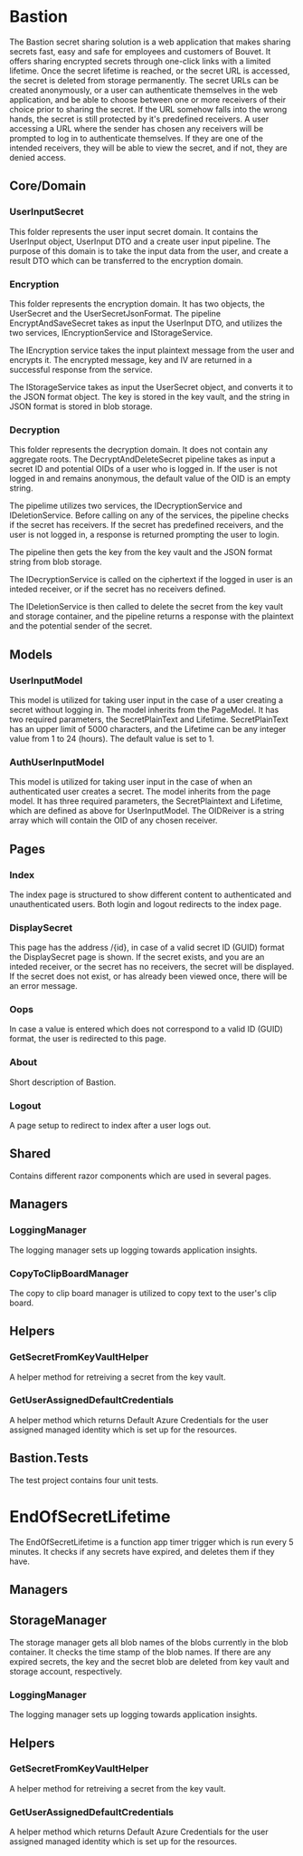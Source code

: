 # Bastion
The Bastion secret sharing solution is a web application that makes sharing secrets fast, easy and safe for employees and customers of Bouvet. 
It offers sharing encrypted secrets through one-click links with a limited lifetime. Once the secret lifetime is reached, or the secret URL is accessed, the secret is deleted from storage permanently.
The secret URLs can be created anonymously, or a user can authenticate themselves in the web application, and be able to choose between one or more receivers of their choice prior to sharing the secret. 
If the URL somehow falls into the wrong hands, the secret is still protected by it's predefined receivers. A user accessing a URL where the sender has chosen any receivers will be prompted to log in to authenticate themselves. 
If they are one of the intended receivers, they will be able to view the secret, and if not, they are denied access.

## Core/Domain
### UserInputSecret
This folder represents the user input secret domain. It contains the UserInput object, UserInput DTO and a create user input pipeline. 
The purpose of this domain is to take the input data from the user, and create a result DTO which can be transferred to the encryption domain.

### Encryption
This folder represents the encryption domain. It has two objects, the UserSecret and the UserSecretJsonFormat. 
The pipeline EncryptAndSaveSecret takes as input the UserInput DTO, and utilizes the two services, IEncryptionService and IStorageService.

The IEncryption service takes the input plaintext message from the user and encrypts it. The encrypted message, key and IV are returned in a successful response from the service. 

The IStorageService takes as input the UserSecret object, and converts it to the JSON format object. The key is stored in the key vault, and the string in JSON format is stored in blob storage.

### Decryption
This folder represents the decryption domain. It does not contain any aggregate roots. 
The DecryptAndDeleteSecret pipeline takes as input a secret ID and potential OIDs of a user who is logged in. 
If the user is not logged in and remains anonymous, the default value of the OID is an empty string.

The pipelime utilizes two services, the IDecryptionService and IDeletionService. Before calling on any of the services, the pipeline checks if the secret has receivers.
If the secret has predefined receivers, and the user is not logged in, a response is returned prompting the user to login. 

The pipeline then gets the key from the key vault and the JSON format string from blob storage.

The IDecryptionService is called on the ciphertext if the logged in user is an inteded receiver, or if the secret has no receivers defined.

The IDeletionService is then called to delete the secret from the key vault and storage container, and the pipeline returns a response with the plaintext and the potential sender of the secret.

## Models
### UserInputModel
This model is utilized for taking user input in the case of a user creating a secret without logging in. The model inherits from the PageModel. 
It has two required parameters, the SecretPlainText and Lifetime. SecretPlainText has an upper limit of 5000 characters, and the Lifetime can be any integer value from 1 to 24 (hours). The default value is set to 1.
### AuthUserInputModel
This model is utilized for taking user input in the case of when an authenticated user creates a secret. The model inherits from the page model.
It has three required parameters, the SecretPlaintext and Lifetime, which are defined as above for UserInputModel. The OIDReiver is a string array which will contain the OID of any chosen receiver.

## Pages
### Index
The index page is structured to show different content to authenticated and unauthenticated users.
Both login and logout redirects to the index page.

### DisplaySecret
This page has the address /{id}, in case of a valid secret ID (GUID) format the DisplaySecret page is shown.
If the secret exists, and you are an inteded receiver, or the secret has no receivers, the secret will be displayed.
If the secret does not exist, or has already been viewed once, there will be an error message.

### Oops
In case a value is entered which does not correspond to a valid ID (GUID) format, the user is redirected to this page.

### About 
Short description of Bastion.

### Logout
A page setup to redirect to index after a user logs out. 

## Shared
Contains different razor components which are used in several pages.

## Managers
### LoggingManager
The logging manager sets up logging towards application insights. 

### CopyToClipBoardManager
The copy to clip board manager is utilized to copy text to the user's clip board.

## Helpers 
### GetSecretFromKeyVaultHelper
A helper method for retreiving a secret from the key vault. 

### GetUserAssignedDefaultCredentials
A helper method which returns Default Azure Credentials for the user assigned managed identity which is set up for the resources.

## Bastion.Tests
The test project contains four unit tests. 

# EndOfSecretLifetime
The EndOfSecretLifetime is a function app timer trigger which is run every 5 minutes. It checks if any secrets have expired, and deletes them if they have. 

## Managers
## StorageManager
The storage manager gets all blob names of the blobs currently in the blob container.
It checks the time stamp of the blob names. If there are any expired secrets, the key and the secret blob are deleted from key vault and storage account, respectively.

### LoggingManager
The logging manager sets up logging towards application insights. 

## Helpers
### GetSecretFromKeyVaultHelper
A helper method for retreiving a secret from the key vault. 

### GetUserAssignedDefaultCredentials
A helper method which returns Default Azure Credentials for the user assigned managed identity which is set up for the resources.